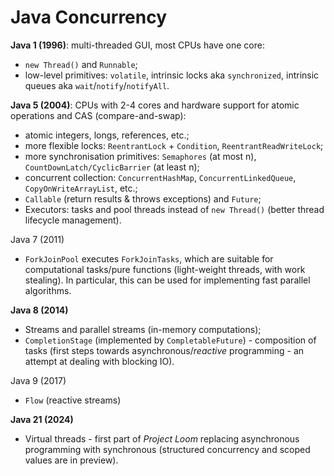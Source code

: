 # Java Concurrency

**Java 1 (1996)**: multi-threaded GUI, most CPUs have one core:
- `new Thread()` and `Runnable`;
- low-level primitives: `volatile`, intrinsic locks aka `synchronized`, intrinsic queues aka `wait`/`notify`/`notifyAll`.

**Java 5 (2004)**: CPUs with 2-4 cores and hardware support for atomic operations and CAS (compare-and-swap):
- atomic integers, longs, references, etc.;
- more flexible locks: `ReentrantLock` + `Condition`, `ReentrantReadWriteLock`;
- more synchronisation primitives: `Semaphores` (at most n), `CountDownLatch/CyclicBarrier` (at least n);
- concurrent collection: `ConcurrentHashMap`, `ConcurrentLinkedQueue`, `CopyOnWriteArrayList`, etc.;
- `Callable` (return results & throws exceptions) and `Future`;
- Executors: tasks and pool threads instead of `new Thread()` (better thread lifecycle management).

Java 7 (2011)
- `ForkJoinPool` executes `ForkJoinTasks`, which are suitable for computational tasks/pure functions (light-weight threads, with work stealing). In particular, this can be used for implementing fast parallel algorithms.

**Java 8 (2014)**
- Streams and parallel streams (in-memory computations);
- `CompletionStage` (implemented by `CompletableFuture`) - composition of tasks (first steps towards asynchronous/*reactive* programming - an attempt at dealing with blocking IO).

Java 9 (2017)
- `Flow` (reactive streams)

**Java 21 (2024)**
- Virtual threads  - first part of *Project Loom* replacing asynchronous programming with synchronous (structured concurrency and scoped values are in preview).       